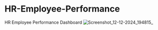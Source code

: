 # HR-Employee-Performance
HR Employee Performance Dashboard
![Screenshot_12-12-2024_194815_](https://github.com/user-attachments/assets/95a4ffdc-36fb-4ccf-8f54-a34fd6ea359e)
